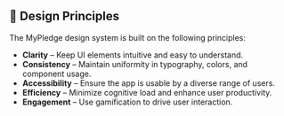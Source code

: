 ## 🎨 **Design Principles**  

The MyPledge design system is built on the following principles:  

- **Clarity** – Keep UI elements intuitive and easy to understand.  
- **Consistency** – Maintain uniformity in typography, colors, and component usage.  
- **Accessibility** – Ensure the app is usable by a diverse range of users.  
- **Efficiency** – Minimize cognitive load and enhance user productivity.  
- **Engagement** – Use gamification to drive user interaction.  
